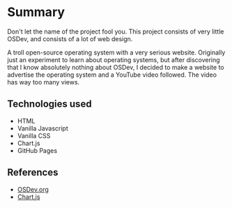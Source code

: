 # Summary
Don't let the name of the project fool you. This project consists of very little OSDev, and consists of a lot of web design.

A troll open-source operating system with a very serious website. Originally just an experiment to learn about operating systems, but after discovering that I know absolutely nothing about OSDev, I decided to make a website to advertise the operating system and a YouTube video followed. The video has way too many views.

## Technologies used
- HTML
- Vanilla Javascript
- Vanilla CSS
- Chart.js
- GitHub Pages

## References
- [OSDev.org](https://wiki.osdev.org/Expanded_Main_Page)
- [Chart.js](https://www.chartjs.org/)